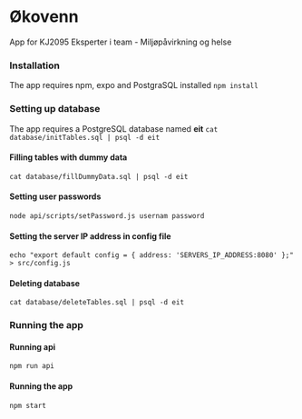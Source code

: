 # Økovenn
App for KJ2095 Eksperter i team - Miljøpåvirkning og helse

### Installation
The app requires npm, expo and PostgraSQL installed
`npm install`

### Setting up database
The app requires a PostgreSQL database named **eit**
`cat database/initTables.sql | psql -d eit`

#### Filling tables with dummy data
`cat database/fillDummyData.sql | psql -d eit`

#### Setting user passwords
`node api/scripts/setPassword.js usernam password`

#### Setting the server IP address in config file
`echo "export default config = { address: 'SERVERS_IP_ADDRESS:8080' };" > src/config.js`

#### Deleting database
`cat database/deleteTables.sql | psql -d eit`

### Running the app

#### Running api
`npm run api`

#### Running the app
`npm start`
